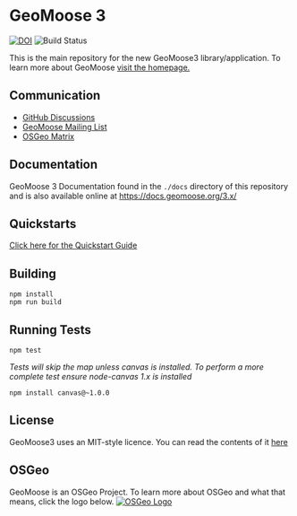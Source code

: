 # GeoMoose 3

[![DOI](https://zenodo.org/badge/DOI/10.5281/zenodo.7976084.svg)](https://doi.org/10.5281/zenodo.7976084)
![Build Status](https://github.com/geomoose/gm3/actions/workflows/tests.yml/badge.svg)

This is the main repository for the new GeoMoose3 library/application. To learn more about GeoMoose [visit the homepage.](http://www.geomoose.org)


## Communication

 - [GitHub Discussions](https://github.com/orgs/geomoose/discussions)
 - [GeoMoose Mailing List](https://lists.osgeo.org/pipermail/geomoose-users/)
 - [OSGeo Matrix](https://matrix.to/#/#geomoose:osgeo.org)


## Documentation

GeoMoose 3 Documentation found in the `./docs` directory of this repository and is also available online at https://docs.geomoose.org/3.x/


## Quickstarts

[Click here for the Quickstart Guide](https://docs.geomoose.org/3.x/quickstarts/index.html)


## Building

```
npm install
npm run build
```

## Running Tests

```
npm test
```

*Tests will skip the map unless canvas is installed. To perform a more complete test ensure node-canvas 1.x is installed*

```
npm install canvas@~1.0.0
```

## License

GeoMoose3 uses an MIT-style licence. You can read the contents of it [here](./LICENSE)

## OSGeo
GeoMoose is an OSGeo Project. To learn more about OSGeo and what that means, click the logo below.
[![OSGeo Logo](https://www.geomoose.org/_static/osgeo.png)](http://www.osgeo.org/)
